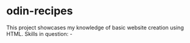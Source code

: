 # odin-recipes
This project showcases my knowledge of basic website creation using HTML. 
Skills in question:
    - 